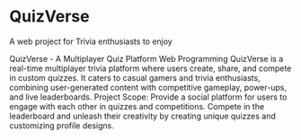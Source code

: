 # QuizVerse
A web project for Trivia enthusiasts to enjoy


QuizVerse - A Multiplayer Quiz Platform 
Web Programming 
QuizVerse is a real-time multiplayer trivia platform where users create, share, and compete in custom quizzes. It caters to casual gamers and trivia enthusiasts, combining user-generated content with competitive gameplay, power-ups, and live leaderboards. 
Project Scope: Provide a social platform for users to engage with each other in quizzes and competitions. Compete in the leaderboard and unleash their creativity by creating unique quizzes and customizing profile designs. 

